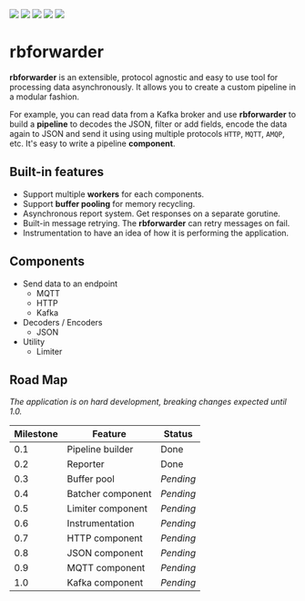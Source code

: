 ![](https://img.shields.io/packagist/l/doctrine/orm.svg?maxAge=2592000)
[![](https://travis-ci.org/redBorder/rbforwarder.svg?branch=develop)](https://travis-ci.org/redBorder/rbforwarder)
[![](https://goreportcard.com/badge/github.com/redBorder/rbforwarder)](https://goreportcard.com/report/github.com/redBorder/rbforwarder)
[![](https://coveralls.io/repos/github/redBorder/rbforwarder/badge.svg?branch=develop)](https://coveralls.io/github/redBorder/rbforwarder?branch=develop)
[![](https://godoc.org/github.com/redBorder/rbforwarder?status.svg)](https://godoc.org/github.com/redBorder/rbforwarder)

# rbforwarder

**rbforwarder** is an extensible, protocol agnostic and easy to use tool for
processing data asynchronously. It allows you to create a custom pipeline in
a modular fashion.

For example, you can read data from a Kafka broker and use **rbforwarder** to
build a **pipeline** to decodes the JSON, filter or add fields, encode
the data again to JSON and send it using using multiple protocols `HTTP`,
`MQTT`, `AMQP`, etc. It's easy to write a pipeline **component**.   

## Built-in features

- Support multiple **workers** for each components.
- Support **buffer pooling** for memory recycling.
- Asynchronous report system. Get responses on a separate gorutine.
- Built-in message retrying. The **rbforwarder** can retry messages on fail.
- Instrumentation to have an idea of how it is performing the application.

## Components

- Send data to an endpoint
  - MQTT
  - HTTP
  - Kafka
- Decoders / Encoders
  - JSON
- Utility
  - Limiter

## Road Map

_The application is on hard development, breaking changes expected until 1.0._

|Milestone | Feature             | Status    |
|----------|---------------------|-----------|
| 0.1      | Pipeline builder    | Done      |
| 0.2      | Reporter            | Done      |
| 0.3      | Buffer pool         | _Pending_ |
| 0.4      | Batcher component   | _Pending_ |
| 0.5      | Limiter component   | _Pending_ |
| 0.6      | Instrumentation     | _Pending_ |
| 0.7      | HTTP component      | _Pending_ |
| 0.8      | JSON component      | _Pending_ |
| 0.9      | MQTT component      | _Pending_ |
| 1.0      | Kafka component     | _Pending_ |
